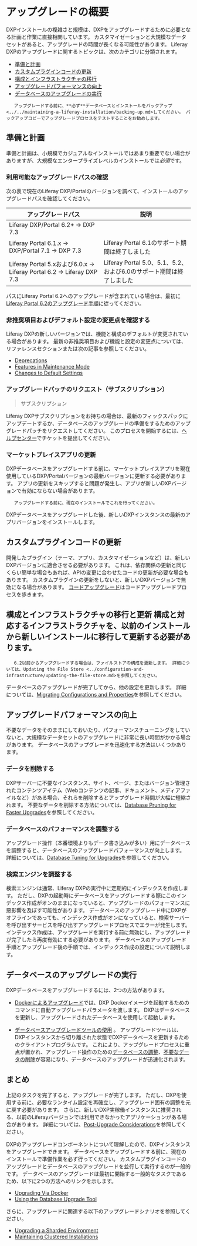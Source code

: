 # アップグレードの概要

DXPインストールの複雑さと規模は、DXPをアップグレードするために必要となる計画と作業に直接相関しています。 カスタマイゼーションと大規模なデータセットがあると、アップグレードの時間が長くなる可能性があります。 Liferay DXPのアップグレードに関するトピックは、次のカテゴリに分類されます。

  - [準備と計画](#preparation-and-planning)
  - [カスタムプラグインコードの更新](#updating-custom-plugin-code)
  - [構成とインフラストラクチャの移行](#migrating-and-updating-configurations-and-infrastructure)
  - [アップグレードパフォーマンスの向上](#improving-upgrade-performance)
  - [データベースのアップグレードの実行](#executing-the-database-upgrade)

``` warning::
   アップグレードする前に、**必ず**データベースとインストールをバックアップ<../../maintaining-a-liferay-installation/backing-up.md>してください。 バックアップコピーでアップグレードプロセスをテストすることをお勧めします。
```

## 準備と計画

準備と計画は、小規模でカジュアルなインストールではあまり重要でない場合がありますが、大規模なエンタープライズレベルのインストールでは*必須*です。

### 利用可能なアップグレードパスの確認

次の表で現在のLiferay DXP/Portalのバージョンを調べて、インストールのアップグレードパスを確認してください。

| アップグレードパス                                                         | 説明                                              |
| ----------------------------------------------------------------- | ----------------------------------------------- |
| Liferay DXP/Portal 6.2+ → DXP 7.3                                 |                                                 |
| Liferay Portal 6.1.x → DXP/Portal 7.1 → DXP 7.3                   | Liferay Portal 6.1のサポート期間は終了しました                |
| Liferay Portal 5.xおよび6.0.x → Liferay Portal 6.2 → Liferay DXP 7.3 | Liferay Portal 5.0、5.1、5.2、および6.0のサポート期間は終了しました |

パスにLiferay Portal 6.2へのアップグレードが含まれている場合は、最初に[Liferay Portal 6.2のアップグレード手順](https://help.liferay.com/hc/en-us/articles/360017903232-Upgrading-Liferay)に従ってください。

### 非推奨項目およびデフォルト設定の変更点を確認する

Liferay DXPの新しいバージョンでは、機能と構成のデフォルトが変更されている場合があります。 最新の非推奨項目および機能と設定の変更点については、リファレンスセクションまたは次の記事を参照してください。

  - [Deprecations](../reference/deprecations-in-liferay-dxp-7-3.md)
  - [Features in Maintenance Mode](../reference/features-in-maintenance-mode.md)
  - [Changes to Default Settings](../reference/changes-to-default-settings.md)

### アップグレードパッチのリクエスト（サブスクリプション）

> サブスクリプション

Liferay DXPサブスクリプションをお持ちの場合は、最新のフィックスパックにアップデートするか、データベースのアップグレードの準備をするためのアップグレードパッチをリクエストしてください。 このプロセスを開始するには、[ヘルプセンター](https://help.liferay.com/hc/requests/new)でチケットを提出してください。

### マーケットプレイスアプリの更新

DXPデータベースをアップグレードする前に、マーケットプレイスアプリを現在使用しているDXP/Portalバージョンの最新バージョンに更新する必要があります。 アプリの更新をスキップすると問題が発生し、アプリが新しいDXPバージョンで有効にならない場合があります。

``` important::
   アップグレードする前に、現在のインストールでこれを行ってください。
```

DXPデータベースをアップグレードした後、新しいDXPインスタンスの最新のアプリバージョンをインストールします。

## カスタムプラグインコードの更新

開発したプラグイン（テーマ、アプリ、カスタマイゼーションなど）は、新しいDXPバージョンに適合させる必要があります。 これは、依存関係の更新と同じくらい簡単な場合もあれば、APIの変更に合わせたコードの更新が必要な場合もあります。 カスタムプラグインの更新をしないと、新しいDXPバージョンで無効になる場合があります。 [コードアップグレード](https://help.liferay.com/hc/en-us/articles/360029316391-Introduction-to-Upgrading-Code-to-Liferay-DXP-7-2)はコードアップグレードプロセスを歩きます。

## 構成とインフラストラクチャの移行と更新 <!-- New DXP installations use your configurations at run time and during database upgrade.--> 構成と対応するインフラストラクチャを、以前のインストールから新しいインストールに移行して更新する必要があります。

``` important::
   6.2以前からアップグレードする場合は、ファイルストアの構成を更新します。 詳細については、Updating the File Store <../configuration-and-infrastructure/updating-the-file-store.md>を参照してください。
```

データベースのアップグレードが完了してから、他の設定を更新します。 詳細については、[Migrating Configurations and Properties](../configuration-and-infrastructure/migrating-configurations-and-properties.md)を参照してください。

## アップグレードパフォーマンスの向上

不要なデータをそのままにしておいたり、パフォーマンスチューニングをしていないと、大規模なデータセットのアップグレードに非常に長い時間がかかる場合があります。 データベースのアップグレードを迅速化する方法はいくつかあります。

### データを削除する

DXPサーバーに不要なインスタンス、サイト、ページ、またはバージョン管理されたコンテンツアイテム（Webコンテンツの記事、ドキュメント、メディアファイルなど）がある場合、それらを削除するとアップグレード時間が大幅に短縮されます。 不要なデータを削除する方法については、[Database Pruning for Faster Upgrades](../upgrade-stability-and-performance/database-pruning-for-faster-upgrades.md)を参照してください。

### データベースのパフォーマンスを調整する

アップグレード操作（本番環境よりもデータ書き込みが多い）用にデータベースを調整すると、データベースのアップグレードパフォーマンスが向上します。 詳細については、[Database Tuning for Upgrades](../upgrade-stability-and-performance/database-tuning-for-upgrades.md)を参照してください。

### 検索エンジンを調整する

検索エンジンは通常、Liferay DXPの実行中に定期的にインデックスを作成します。 ただし、DXPの起動時にデータベースをアップグレードする際にこのインデックス作成がオンのままになっていると、アップグレードのパフォーマンスに悪影響を及ぼす可能性があります。 データベースのアップグレード中にDXPがオフラインであっても、インデックス作成がオンになっていると、検索サーバーを呼び出すサービスを呼び出すアップグレードプロセスでエラーが発生します。 インデックス作成は、アップグレードを実行する前に無効にし、アップグレードが完了したら再度有効にする必要があります。 データベースのアップグレード手順とアップグレード後の手順では、インデックス作成の設定について説明します。

## データベースのアップグレードの実行

DXPデータベースをアップグレードするには、2つの方法があります。

  - [Dockerによるアップグレード](./upgrading-via-docker.md)では、DXP Dockerイメージを起動するためのコマンドに自動アップグレードパラメータを渡します。 DXPはデータベースを更新し、アップグレードされたデータベースを使用して起動します。

  - [データベースアップグレードツールの使用](./using-the-database-upgrade-tool.md) 。 アップグレードツールは、DXPインスタンスから切り離された状態でDXPデータベースを更新するためのクライアントプログラムです。 これにより、アップグレードプロセスに重点が置かれ、アップグレード操作のための[データベースの調整](../upgrade-stability-and-performance/database-tuning-for-upgrades.md)、[不要なデータの削除](../upgrade-stability-and-performance/database-pruning-for-faster-upgrades.md)が容易になり、データベースのアップグレードが迅速化されます。

## まとめ

上記のタスクを完了すると、アップグレードが完了します。 ただし、DXPを使用する前に、必要なランタイム設定を再確立し、アップグレード固有の調整を元に戻す必要があります。 さらに、新しいDXP実稼働インスタンスに推奨される、以前のLiferayバージョンでは利用できなかったアプリケーションがある場合があります。 詳細については、[Post-Upgrade Considerations](./post-upgrade-considerations.md)を参照してください。

DXPのアップグレードコンポーネントについて理解したので、DXPインスタンスをアップグレードできます。 データベースをアップグレードする前に、現在のインストールで準備作業を必ず行ってください。 カスタムプラグインコードのアップグレードとデータベースのアップグレードを並行して実行するのが一般的です。 データベースのアップグレードは最初に開始する一般的なタスクであるため、以下に2つの方法へのリンクを示します。

  - [Upgrading Via Docker](./upgrading-via-docker.md)
  - [Using the Database Upgrade Tool](./using-the-database-upgrade-tool.md)

さらに、アップグレードに関連する以下のアップグレードシナリオを参照してください。

  - [Upgrading a Sharded Environment](../other-upgrade-scenarios/upgrading-a-sharded-environment.md)
  - [Maintaining Clustered Installations](../../maintaining-a-liferay-installation/maintaining-clustered-installations.md)
